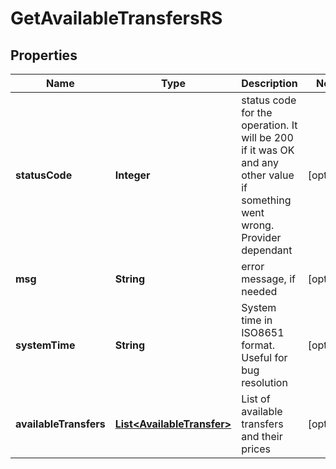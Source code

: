 
# GetAvailableTransfersRS

## Properties
Name | Type | Description | Notes
------------ | ------------- | ------------- | -------------
**statusCode** | **Integer** | status code for the operation. It will be 200 if it was OK and any other value if something went wrong. Provider dependant |  [optional]
**msg** | **String** | error message, if needed |  [optional]
**systemTime** | **String** | System time in ISO8651 format. Useful for bug resolution |  [optional]
**availableTransfers** | [**List&lt;AvailableTransfer&gt;**](AvailableTransfer.md) | List of available transfers and their prices |  [optional]



